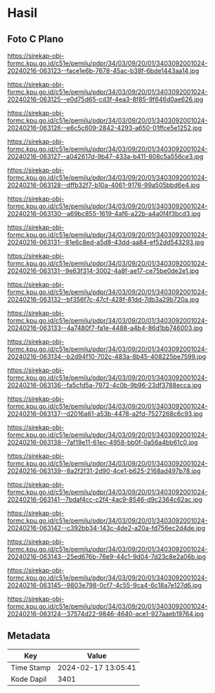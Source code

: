 # Hasil

## Foto C Plano

https://sirekap-obj-formc.kpu.go.id/c51e/pemilu/pdpr/34/03/09/20/01/3403092001024-20240216-063123--face1e6b-7678-45ac-b38f-6bde1443aa14.jpg

https://sirekap-obj-formc.kpu.go.id/c51e/pemilu/pdpr/34/03/09/20/01/3403092001024-20240216-063125--e0d75d65-cd3f-4ea3-8f85-9f646d0ae626.jpg

https://sirekap-obj-formc.kpu.go.id/c51e/pemilu/pdpr/34/03/09/20/01/3403092001024-20240216-063126--e6c5c609-2842-4293-a650-01ffce5e1252.jpg

https://sirekap-obj-formc.kpu.go.id/c51e/pemilu/pdpr/34/03/09/20/01/3403092001024-20240216-063127--a042617d-9b47-433a-b411-808c5a556ce3.jpg

https://sirekap-obj-formc.kpu.go.id/c51e/pemilu/pdpr/34/03/09/20/01/3403092001024-20240216-063128--dffb32f7-b10a-4061-9176-99a505bbd6e4.jpg

https://sirekap-obj-formc.kpu.go.id/c51e/pemilu/pdpr/34/03/09/20/01/3403092001024-20240216-063130--a69bc855-1619-4af6-a22b-a4a0f4f3bcd3.jpg

https://sirekap-obj-formc.kpu.go.id/c51e/pemilu/pdpr/34/03/09/20/01/3403092001024-20240216-063131--81e6c8ed-a5d8-43dd-aa84-ef52dd543293.jpg

https://sirekap-obj-formc.kpu.go.id/c51e/pemilu/pdpr/34/03/09/20/01/3403092001024-20240216-063131--9e63f314-3002-4a8f-ae17-ce75be0de2e1.jpg

https://sirekap-obj-formc.kpu.go.id/c51e/pemilu/pdpr/34/03/09/20/01/3403092001024-20240216-063132--bf356f7c-47cf-428f-81dd-7db3a29b720a.jpg

https://sirekap-obj-formc.kpu.go.id/c51e/pemilu/pdpr/34/03/09/20/01/3403092001024-20240216-063133--4a7480f7-fa1e-4488-a4b4-86d1bb746003.jpg

https://sirekap-obj-formc.kpu.go.id/c51e/pemilu/pdpr/34/03/09/20/01/3403092001024-20240216-063134--b2d94f10-702c-483a-8b45-408225be7599.jpg

https://sirekap-obj-formc.kpu.go.id/c51e/pemilu/pdpr/34/03/09/20/01/3403092001024-20240216-063136--fa5cfd5a-7972-4c0b-9b96-23df3788ecca.jpg

https://sirekap-obj-formc.kpu.go.id/c51e/pemilu/pdpr/34/03/09/20/01/3403092001024-20240216-063137--d2016a61-a53b-4478-a2fd-7527268c6c93.jpg

https://sirekap-obj-formc.kpu.go.id/c51e/pemilu/pdpr/34/03/09/20/01/3403092001024-20240216-063138--7af19e11-61ec-4958-bb0f-0a56a4bb61c0.jpg

https://sirekap-obj-formc.kpu.go.id/c51e/pemilu/pdpr/34/03/09/20/01/3403092001024-20240216-063139--8a2f2f31-2d90-4ce1-b625-2168ad497b78.jpg

https://sirekap-obj-formc.kpu.go.id/c51e/pemilu/pdpr/34/03/09/20/01/3403092001024-20240216-063141--7bdaf4cc-c2f4-4ac9-8546-d9c2364c62ac.jpg

https://sirekap-obj-formc.kpu.go.id/c51e/pemilu/pdpr/34/03/09/20/01/3403092001024-20240216-063142--c392bb34-143c-4de2-a20a-fd756ec2d4de.jpg

https://sirekap-obj-formc.kpu.go.id/c51e/pemilu/pdpr/34/03/09/20/01/3403092001024-20240216-063143--25ed676b-76e9-44c1-9d04-7d23c8e2a06b.jpg

https://sirekap-obj-formc.kpu.go.id/c51e/pemilu/pdpr/34/03/09/20/01/3403092001024-20240216-063145--9803e798-0cf7-4c55-9ca4-6c18a7e127d6.jpg

https://sirekap-obj-formc.kpu.go.id/c51e/pemilu/pdpr/34/03/09/20/01/3403092001024-20240216-063124--37574d22-9846-4640-ace1-927aaeb19764.jpg


## Metadata

| Key        | Value               |
| ---------- | ------------------- |
| Time Stamp | 2024-02-17 13:05:41 |
| Kode Dapil | 3401                |



